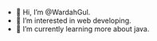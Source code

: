 - 👋 Hi, I’m @WardahGul.
- 👀 I’m interested in web developing.
- 🌱 I’m currently learning more about java. 


<!---
WardahGul/WardahGul is a ✨ special ✨ repository because its `README.md` (this file) appears on your GitHub profile.
You can click the Preview link to take a look at your changes.
--->
